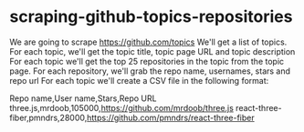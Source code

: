 # scraping-github-topics-repositories

We are going to scrape https://github.com/topics
We'll get a list of topics. For each topic, we'll get the topic title, topic page URL and topic description
For each topic we'll get the top 25 repositories in the topic from the topic page.
For each repository, we'll grab the repo name, usernames, stars and repo url
For each topic we'll create a CSV file in the following format:

Repo name,User name,Stars,Repo URL
three.js,mrdoob,105000,https://github.com/mrdoob/three.js
react-three-fiber,pmndrs,28000,https://github.com/pmndrs/react-three-fiber
